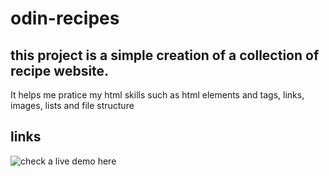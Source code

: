# odin-recipes

## this project is a simple creation of a collection of recipe website. 

It helps me pratice my html skills such as html elements and tags, links, images, lists and file structure

## links
![check a live demo here](https://jean-kassyl.github.io/odin-recipes/)
